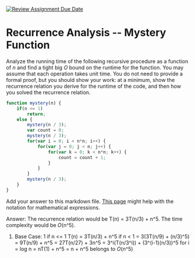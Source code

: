 [![Review Assignment Due Date](https://classroom.github.com/assets/deadline-readme-button-24ddc0f5d75046c5622901739e7c5dd533143b0c8e959d652212380cedb1ea36.svg)](https://classroom.github.com/a/OlW38W4k)
# Recurrence Analysis -- Mystery Function

Analyze the running time of the following recursive procedure as a function of
$n$ and find a tight big $O$ bound on the runtime for the function. You may
assume that each operation takes unit time. You do not need to provide a formal
proof, but you should show your work: at a minimum, show the recurrence relation
you derive for the runtime of the code, and then how you solved the recurrence
relation.

```javascript
function mystery(n) {
    if(n <= 1)
        return;
    else {
        mystery(n / 3);
        var count = 0;
        mystery(n / 3);
        for(var i = 0; i < n*n; i++) {
            for(var j = 0; j < n; j++) {
                for(var k = 0; k < n*n; k++) {
                    count = count + 1;
                }
            }
        }
        mystery(n / 3);
    }
}
```

Add your answer to this markdown file. [This
page](https://docs.github.com/en/get-started/writing-on-github/working-with-advanced-formatting/writing-mathematical-expressions)
might help with the notation for mathematical expressions.

Answer: The recurrence relation would be T(n) = 3T(n/3) + n^5. The time complexity would be $O$(n^5). 
1. Base Case: 1 if n <= 1
T(n) = 3T(n/3) + n^5 if n < 1
= 3(3T(n/9) + (n/3)^5)
= 9T(n/9) + n^5
= 27T(n/27) + 3n^5
= 3^i(T(n/3^i)) + (3^(i-1)(n/3))^5
for i = log n
= nT(1) + n^5 
= n + n^5 belongs to $O$(n^5) 


        
